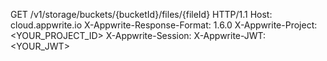GET /v1/storage/buckets/{bucketId}/files/{fileId} HTTP/1.1
Host: cloud.appwrite.io
X-Appwrite-Response-Format: 1.6.0
X-Appwrite-Project: <YOUR_PROJECT_ID>
X-Appwrite-Session: 
X-Appwrite-JWT: <YOUR_JWT>
